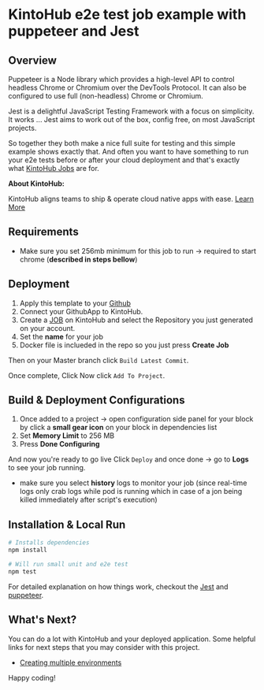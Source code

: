 # KintoHub e2e test job example with puppeteer and Jest

## Overview
Puppeteer is a Node library which provides a high-level API to control headless Chrome or Chromium over the DevTools Protocol. It can also be configured to use full (non-headless) Chrome or Chromium.

Jest is a delightful JavaScript Testing Framework with a focus on simplicity. It works ... Jest aims to work out of the box, config free, on most JavaScript projects.

So together they both make a nice full suite for testing and this simple example shows exactly that.
And often you want to have something to run your e2e tests before or after your cloud deployment and that's exactly what [KintoHub Jobs](https://docs.kintohub.com/docs/kintoblocks/jobs) are for.

__About KintoHub:__

KintoHub aligns teams to ship & operate cloud native apps with ease. [Learn More](https://www.kintohub.com)

## Requirements

- Make sure you set 256mb minimum for this job to run -> required to start chrome
(**described in steps bellow**)

## Deployment
1. Apply this template to your [Github](https://github.com/kintohub/jest-puppeteer-job-example/generate)
2. Connect your GithubApp to KintoHub.
3. Create a [JOB](https://docs.kintohub.com/docs/kintoblocks/jobs) on KintoHub and select the Repository you just generated on your account.
4. Set the **name** for your job
5. Docker file is inclueded in the repo so you just press **Create Job**

Then on your Master branch click `Build Latest Commit`.

Once complete, Click  Now click `Add To Project`.

## Build & Deployment Configurations
1. Once added to a project -> open configuration side panel for your block by click a **small gear icon** on your block in dependencies list
2. Set **Memory Limit** to 256 MB
3. Press **Done Configuring**

And now you're ready to go live Click `Deploy` and once done -> go to **Logs** to see your job running.
- make sure you select **history** logs to monitor your job (since real-time logs only crab logs while pod is running which in case of a jon being killed immediately after script's execution)

## Installation & Local Run

``` bash
# Installs dependencies
npm install

# Will run small unit and e2e test
npm test
```

For detailed explanation on how things work, checkout the [Jest](https://jestjs.io) and [puppeteer](https://github.com/GoogleChrome/puppeteer).


## What's Next?

You can do a lot with KintoHub and your deployed application. Some helpful links for next steps that you may consider with this project.

* [Creating multiple environments](https://docs.kintohub.com/docs/projects/environments)

Happy coding!
